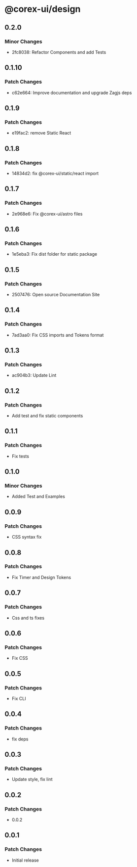# @corex-ui/design

## 0.2.0

### Minor Changes

- 2fc8038: Refactor Components and add Tests

## 0.1.10

### Patch Changes

- c62e664: Improve documentation and upgrade Zagjs deps

## 0.1.9

### Patch Changes

- e19fac2: remove Static React

## 0.1.8

### Patch Changes

- 14834d2: fix @corex-ui/static/react import

## 0.1.7

### Patch Changes

- 2e968e6: Fix @corex-ui/astro files

## 0.1.6

### Patch Changes

- 1e5eba3: Fix dist folder for static package

## 0.1.5

### Patch Changes

- 2507476: Open source Documentation Site

## 0.1.4

### Patch Changes

- 7ad3aa0: Fix CSS imports and Tokens format

## 0.1.3

### Patch Changes

- ac904b3: Update Lint

## 0.1.2

### Patch Changes

- Add test and fix static components

## 0.1.1

### Patch Changes

- Fix tests

## 0.1.0

### Minor Changes

- Added Test and Examples

## 0.0.9

### Patch Changes

- CSS syntax fix

## 0.0.8

### Patch Changes

- Fix Timer and Design Tokens

## 0.0.7

### Patch Changes

- Css and ts fixes

## 0.0.6

### Patch Changes

- Fix CSS

## 0.0.5

### Patch Changes

- Fix CLI

## 0.0.4

### Patch Changes

- fix deps

## 0.0.3

### Patch Changes

- Update style, fix lint

## 0.0.2

### Patch Changes

- 0.0.2

## 0.0.1

### Patch Changes

- Initial release
